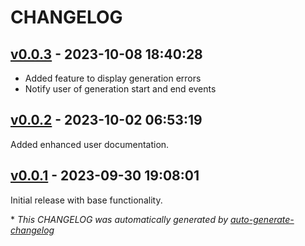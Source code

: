 # CHANGELOG

## [v0.0.3](https://github.com/Derek-Ashmore/terraform-docs-vscode/releases/tag/v0.0.3) - 2023-10-08 18:40:28

- Added feature to display generation errors
- Notify user of generation start and end events

## [v0.0.2](https://github.com/Derek-Ashmore/terraform-docs-vscode/releases/tag/v0.0.2) - 2023-10-02 06:53:19

Added enhanced user documentation.

## [v0.0.1](https://github.com/Derek-Ashmore/terraform-docs-vscode/releases/tag/v0.0.1) - 2023-09-30 19:08:01

Initial release with base functionality.

\* *This CHANGELOG was automatically generated by [auto-generate-changelog](https://github.com/BobAnkh/auto-generate-changelog)*
